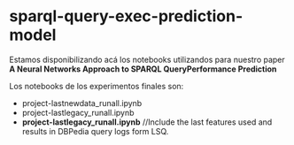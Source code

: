 # sparql-query-exec-prediction-model

Estamos disponibilizando acá los notebooks utilizandos para nuestro paper **A Neural Networks Approach to SPARQL QueryPerformance Prediction**

Los notebooks de los experimentos finales son:
 - project-lastnewdata_runall.ipynb
 - project-lastlegacy_runall.ipynb
 - **project-lastlegacy_runall.ipynb** //Include the last features used and results in DBPedia query logs form LSQ.


